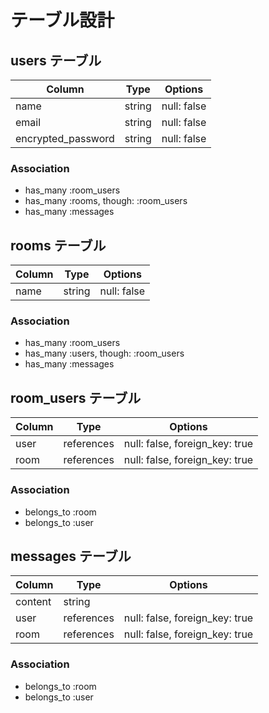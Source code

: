 # テーブル設計

## users テーブル

| Column             | Type   | Options     |
| -----------------  | ------ | ----------- |
| name               | string | null: false |
| email              | string | null: false |
| encrypted_password | string | null: false |

### Association

- has_many :room_users
- has_many :rooms, though: :room_users
- has_many :messages

## rooms テーブル

| Column             | Type   | Options     |
| -----------------  | ------ | ----------- |
| name               | string | null: false |

### Association

- has_many :room_users
- has_many :users, though: :room_users
- has_many :messages

## room_users テーブル

| Column | Type       | Options                        |
| -------| ---------- | ------------------------------ |
| user   | references | null: false, foreign_key: true |
| room   | references | null: false, foreign_key: true |

### Association

- belongs_to :room
- belongs_to :user

## messages テーブル

| Column   | Type       | Options                        |
| -------  | ---------- | ------------------------------ |
| content  | string     |                                |
| user     | references | null: false, foreign_key: true |
| room     | references | null: false, foreign_key: true |

### Association

- belongs_to :room
- belongs_to :user